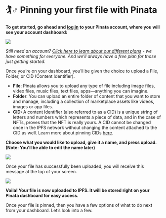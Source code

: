 # 🏌♂ Pinning your first file with Pinata

**To get started, go ahead and** [**log in**](https://app.pinata.cloud/signin) **to your Pinata account, where you will see your account dashboard:**

![](https://lh4.googleusercontent.com/mvu5Ra8BZ2S28XL7cD6JyEASCsZYjO95-pS0IBQyPmrBAtUlMFco8nPOpGOBcDwTYv\_2smxW-4CZC4gE75G0xxxl0QPQEOyIhYiFo9YVkybU-v62AiKY2vJ9PNxcLsf4t1M798eV0gCI5-9oZwdxisY)

_Still need an account?_ [_Click here to learn about our different plans_](https://www.pinata.cloud/pricing) _- we have something for everyone. And we’ll always have a free plan for those just getting started._



Once you’re on your dashboard, you’ll be given the choice to upload a File, Folder, or CID (Content Identifier).

* **File**: Pinata allows you to upload any type of file including image files, video files, music files, text files, apps—anything you can imagine.
* **Folder**: You can upload an entire folder of content that you want to store and manage, including a collection of marketplace assets like videos, images or app files.
* **CID:** A content Identifier (also referred to as a CID) is a unique string of letters and numbers which represents a piece of data, and in the case of NFTs, proves that the NFT is really yours. A CID cannot be changed once in the IPFS network without changing the content attached to the CID as well. Learn more about pinning CIDs [here](https://www.youtube.com/watch?v=FFNF0RX2O\_k).

**Choose what you would like to upload, give it a name, and press upload. (Note: You’ll be able to edit the name later)**

![](https://lh3.googleusercontent.com/bWIYFvyMED-rRW7HstPi-Lq4cyjzUkhTLOxHSUmNw7qZbOosIabSRShvNmJB5fFdQj00KBoJe35GU4Xq0StQ79QXhLIfdhZsvxGWq0nexmBz\_YkwqDNjCWTqiLjC\_WIiZguF1E675zS9mBmKoEaat1g)

Once your file has successfully been uploaded, you will receive this message at the top of your screen.

![](https://lh3.googleusercontent.com/cPJH0E7eKHeA8bB9vD6j9bK2ZYAIb3DI49ty0A1IuKcwFmOHrCiuxCTqOiSavYjg3esviE0uVGhBdYofqeVCT7iQ6-UHk3g\_OSiaUghh\_WKEDVAjeidp4teavi6fvub1vWJbAIoMQi549vIWuQaS1Eo)

**Voila! Your file is now uploaded to IPFS. It will be stored right on your Pinata dashboard for easy access.**

Once your file is pinned, then you have a few options of what to do next from your dashboard. Let’s look into a few.
